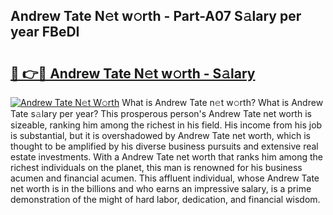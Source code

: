 ## Andrew Tate N𝚎t w𝚘rth - Part-A07 S𝚊lary per year FBeDI

# <h2><a href="http://gc0f61.nevu.top/?p=Andrew+Tate">🔗 👉🔴 Andrew Tate N𝚎t w𝚘rth - S𝚊lary</a></h2>

[![Andrew Tate N𝚎t W𝚘rth](https://i.imgur.com/Oavwk0R.jpeg)](http://gc0f61.nevu.top/?p=Andrew+Tate)
What is Andrew Tate n𝚎t w𝚘rth? What is Andrew Tate s𝚊lary per year?
This prosperous person's Andrew Tate net worth is sizeable, ranking him among the richest in his field. His income from his job is substantial, but it is overshadowed by Andrew Tate net worth, which is thought to be amplified by his diverse business pursuits and extensive real estate investments. With a Andrew Tate net worth that ranks him among the richest individuals on the planet, this man is renowned for his business acumen and financial acumen. This affluent individual, whose Andrew Tate net worth is in the billions and who earns an impressive salary, is a prime demonstration of the might of hard labor, dedication, and financial wisdom.
